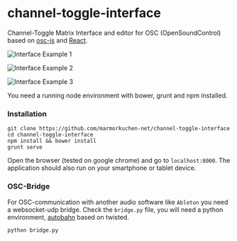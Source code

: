 # channel-toggle-interface

Channel-Toggle Matrix Interface and editor for OSC (OpenSoundControl) based on [osc-js](https://github.com/marmorkuchen-net/osc-js) and [React](https://facebook.github.io/react/).

![Interface Example 1](https://andreasdzialocha-assets.s3-eu-west-1.amazonaws.com/0u9ajvoyg636usor_solo_interface_1.jpg)

![Interface Example 2](https://andreasdzialocha-assets.s3-eu-west-1.amazonaws.com/wk1yoozq5yfa8aor_solo_interface_2.jpg)

![Interface Example 3](https://andreasdzialocha-assets.s3-eu-west-1.amazonaws.com/sjbx7ckvjkyb9_solo_interface_3.jpg)


You need a running node environment with bower, grunt and npm installed.

### Installation

    git clone https://github.com/marmorkuchen-net/channel-toggle-interface
    cd channel-toggle-interface
    npm install && bower install
    grunt serve

Open the browser (tested on google chrome) and go to `localhost:8000`. The application should also run on your smartphone or tablet device.

### OSC-Bridge

For OSC-communication with another audio software like `Ableton` you need a websocket-udp bridge. Check the `bridge.py` file, you will need a python environment, [autobahn](http://autobahn.ws/python/) based on twisted.

    python bridge.py
